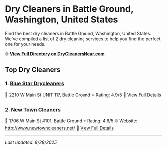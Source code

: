 # Dry Cleaners in Battle Ground, Washington, United States

Find the best dry cleaners in Battle Ground, Washington, United States. We've compiled a list of 2 dry cleaning services to help you find the perfect one for your needs.

🌐 **[View Full Directory on DryCleanersNear.com](https://drycleanersnear.com/city/US/Washington/Battle%20Ground)**

## Top Dry Cleaners

### 1. [Blue Star Drycleaners](https://drycleanersnear.com/dryCleaner/68955a3482a21f618f14bf60/blue-star-drycleaners)
📍 2210 W Main St UNIT 117, Battle Ground
⭐ Rating: 4.9/5
🔗 [View Full Details](https://drycleanersnear.com/dryCleaner/68955a3482a21f618f14bf60/blue-star-drycleaners)

### 2. [New Town Cleaners](https://drycleanersnear.com/dryCleaner/68955a5682a21f618f14c1df/new-town-cleaners)
📍 1706 W Main St #101, Battle Ground
⭐ Rating: 4.6/5
🌐 Website: http://www.newtowncleaners.net/
🔗 [View Full Details](https://drycleanersnear.com/dryCleaner/68955a5682a21f618f14c1df/new-town-cleaners)


---

*Last updated: 8/28/2025*
